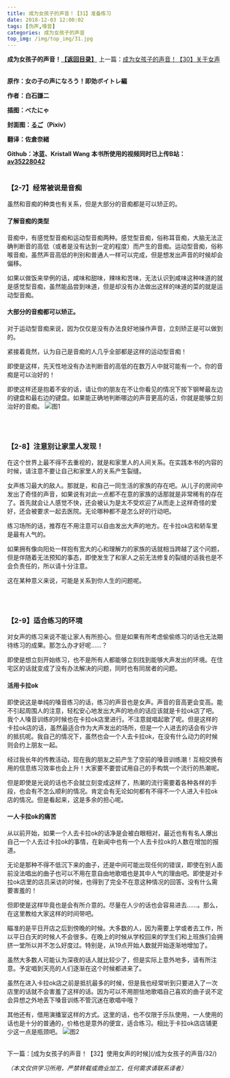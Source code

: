 ```yaml
---
title: 成为女孩子的声音！【31】准备练习
date: 2018-12-03 12:00:02
tags: [伪声,嗓音]
categories: 成为女孩子的声音
top_img: /img/top_img/31.jpg
---
```

**成为女孩子的声音！[【返回目录】](/成为女孩子的声音/0/)**
上一篇：[成为女孩子的声音！【30】关于女声](/成为女孩子的声音/30/)<br><br>

**原作：女の子の声になろう！即効ボイトレ編**

**作者：白石謙二**   

**插图：べたにゃ**   

**封面图：[るご](https://www.pixiv.net/member.php?id=217058
)（Pixiv）**

**翻译：佐倉奈緒**   

**Github：冰蓝、Kristall Wang**
**本书所使用的视频同时已上传B站：[av35228042](https://www.bilibili.com/video/av35228042)** <br><br>

### 【2-7】经常被说是音痴

虽然和音痴的种类也有关系，但是大部分的音痴都是可以矫正的。


#### 了解音痴的类型

音痴中，有感觉型音痴和运动型音痴两种。感觉型音痴，俗称耳音痴，大脑无法正确判断音的高低（或者是没有达到一定的程度）而产生的音痴。运动型音痴，俗称喉音痴，虽然声音高低的判别和普通人一样可以完成，但是想发出声音的时候却会偏移。


如果以做饭来举例的话，咸味和甜味，辣味和苦味，无法认识到咸味这种味道的就是感觉型音痴，虽然能品尝到味道，但是却没有办法做出这样的味道的菜的就是运动型音痴。


#### 大部分的音痴都可以矫正。

对于运动型音痴来说，因为仅仅是没有办法良好地操作声音，立刻矫正是可以做到的。

紧接着竟然，认为自己是音痴的人几乎全部都是这样的运动型音痴！

即使是这样，先天性地没有办法判断音的高低的在数万人中就可能有一个。你的音痴是可以治好的！


即使这样还是抱着不安的话，请让你的朋友在不让你看见的情况下按下钢琴最左边的键盘和最右边的键盘。如果能正确地判断哪边的声音更高的话，你就是能够立刻治好的音痴。
![图1](/img/31/1.jpg)

<br><br>
### 【2-8】注意别让家里人发现！

在这个世界上最不得不去重视的，就是和家里人的人间关系。在实践本书的内容的时候，请注意不要让自己和家里人的关系产生裂缝。


女声练习最大的敌人。那就是，和自己一同生活的家族的存在吧。从儿子的房间中发出了奇怪的声音，如果说有对此一点都不在意的家族的话那就是非常稀有的存在了。首先就会让人感觉不快，还会被认为是太不受欢迎了从而走上这样奇怪的爱好，还会被要求一起去医院。无论哪种都不是怎么好的行动吧。


练习场所的话，推荐在不用注意可以自由发出大声的地方。在卡拉ok店和轿车里是最有人气的。


如果拥有像向阳处一样抱有宽大的心和理解力的家族的话就相当跨越了这个问题，但是伴随着无法预知的事态，即使发生了和家人之前无法修复的裂缝的话我也是不会负责任的，所以请十分注意。


这在某种意义来说，可能是关系到你人生的问题呢。

<br><br>
### 【2-9】适合练习的环境

对女声的练习来说不能让家人有所担心。但是如果有所考虑偷偷练习的话也无法期待练习的成果。那怎么办才好呢……？


即使是想立刻开始练习，也不是所有人都能够立刻找到能够大声发出的环境。在住宅区的话就变成了没有办法解决的问题，同时也有同居者的问题。


#### 活用卡拉ok

即使说这是单纯的嗓音练习的话，练习的声音也是女声。声音的音高更会变高。能不引起周围人的注意，轻松安心地发出大声的地点的话应该就是卡拉ok店了吧。我个人嗓音训练的时候也在卡拉ok店里进行。不注意就唱起歌了呢。但是这样的卡拉ok店的话，虽然最适合作为大声发出的场所，但是一个人进去的话会有少许的抵抗呢。我自己的情况下，虽然也会一个人去卡拉ok，在没有什么动力的时候则会约上朋友一起。

经过我长年的传教活动，现在我的朋友之前产生了空前的嗓音训练潮！互相交换有用的信息练习效率也会上升！大家要不要尝试用自己的手构筑一个流行的热潮呢。

但是即使是光说的话也不会就立刻变成这样了，热潮的流行需要着各种各样的手段，也会有不怎么顺利的情况。肯定会有无论如何都有不得不一个人进入卡拉ok店的情况。但是看起来，这是多余的担心呢。


#### 一人卡拉ok的痛苦

从以前开始，如果一个人去卡拉ok的话净是会被白眼相对，最近也有有名人爆出自己一个人去过卡拉ok的事情，在新闻中也有一个人去卡拉ok的人数在增加的报道。

无论是那种不得不低沉下来的曲子，还是中间可能出现任何的错误，即使在别人面前没法唱出的曲子也可以不用在意自由地歌唱也是其中人气的理由吧。即使是对卡拉ok店里的店员采访的时候，也得到了完全不在意这种情况的回答。没有什么需要害羞的！


但即使是这样毕竟也是会有所介意的。尽量在人少的话也会容易进去……。那么，在这里教给大家这样的时间带吧。

瞄准的是平日开店之后到傍晚的时候。大多数的人，因为需要上学或者去工作，所以平日白天的时候人不会很多。在晚上的时候从学校回来的学生们和上班族们会拥挤一堂所以并不怎么好度过。特别是，从19点开始人数就开始逐渐地增加了。

虽然大多数人可能认为深夜的话人就比较少了，但是实际上意外地多，请有所注意。予定唱到天亮的人们逐渐在这个时候都进来了。


虽然在进入卡拉ok店之前是抵抗最多的时候，但是我也经常听到只要进入了一次店里的话就不会害羞了这样的话。因为可以不用胆怯地歌唱自己喜欢的曲子说不定会异想之外地丢下嗓音训练不管沉迷在歌唱中哦？


其他还有，借用演播室这样的方式。这里的话，也不仅限于乐队使用，一人使用的话也是十分的普通的，价格也是意外的便宜，适合练习。相比于卡拉ok店店铺更少这一点是瓶颈吧。
![图2](/img/31/2.jpg)

<br>
下一篇：[成为女孩子的声音！【32】使用女声的时候](/成为女孩子的声音/32/)

*（本文仅供学习所用，严禁转载或商业加工，任何需求请联系译者）*